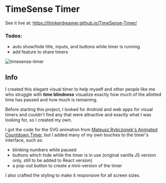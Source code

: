 # TimeSense Timer 
See it live at: https://thinkerdreamer.github.io/TimeSense-Timer/
 
### Todos:
- auto show/hide title, inputs, and buttons while timer is running
- add feature to share timers


![timesense-timer](https://github.com/user-attachments/assets/248d2de1-12ad-46ff-840e-235693dc6651)

## Info

I created this elegant visual timer to help myself and other people like me who struggle with **time blindness** visualize exactly how much of the allotted time has passed and how much is remaining.

Before starting this project, I looked for Android and web apps for visual timers and couldn't find any that were attractive and exactly what I was looking for, so I created my own.

I got the code for the SVG animation from  [Mateusz Rybczonek's Animated Countdown Timer](https://css-tricks.com/how-to-create-an-animated-countdown-timer-with-html-css-and-javascript/), but I added many of my own touches to the timer's interface, such as:
- blinking numbers while paused
- buttons which hide while the timer is in use (original vanilla JS version only, still to be added to React version)
- a pop-out button to create a mini-version of the timer

I also crafted the styling to make it responsive for all screen sizes. 
